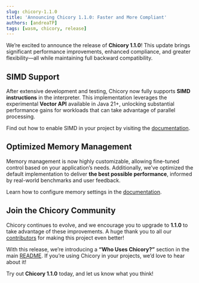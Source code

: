 ```yaml
---
slug: chicory-1.1.0
title: 'Announcing Chicory 1.1.0: Faster and More Compliant'
authors: [andreaTP]
tags: [wasm, chicory, release]
---
```

<!-- truncate -->

We’re excited to announce the release of **Chicory 1.1.0**! This update brings significant performance improvements, enhanced compliance, and greater flexibility—all while maintaining full backward compatibility.

## SIMD Support

After extensive development and testing, Chicory now fully supports **SIMD instructions** in the interpreter. This implementation leverages the experimental **Vector API** available in Java 21+, unlocking substantial performance gains for workloads that can take advantage of parallel processing.

Find out how to enable SIMD in your project by visiting the [documentation][simd].

## Optimized Memory Management

Memory management is now highly customizable, allowing fine-tuned control based on your application’s needs. Additionally, we’ve optimized the default implementation to deliver **the best possible performance**, informed by real-world benchmarks and user feedback.

Learn how to configure memory settings in the [documentation][memory].

## Join the Chicory Community

Chicory continues to evolve, and we encourage you to upgrade to **1.1.0** to take advantage of these improvements. A huge thank you to all our [contributors](https://github.com/dylibso/chicory/graphs/contributors) for making this project even better!

With this release, we’re introducing a **“Who Uses Chicory?”** section in the main [README](https://github.com/dylibso/chicory/README.md). If you’re using Chicory in your projects, we’d love to hear about it!

Try out **Chicory 1.1.0** today, and let us know what you think!

[simd]: /docs/usage/simd  
[memory]: /docs/advanced/memory
